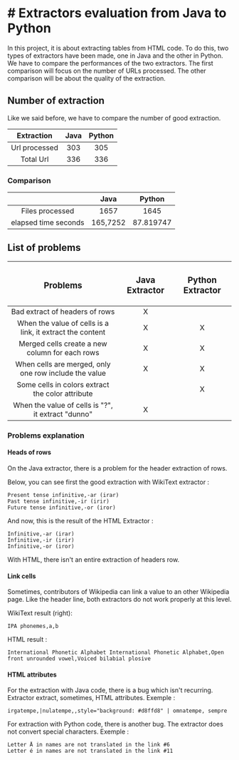 # # Extractors evaluation from Java to Python
In this project, it is about extracting tables from HTML code. To do this, two types of extractors have been made, one in Java and the other in Python. We have to compare the performances of the two extractors. 
The first comparison will focus on the number of URLs processed. 
The other comparison will be about the quality of the extraction.

## Number of extraction

Like we said before, we have to compare the number of good extraction.

|Extraction|Java|Python|
|:----------:|:---------:|:---------:|
|Url processed|303|305|
|Total Url|336| 336|

### Comparison

| |Java|Python|
|:----------:|:----------:|:---------:|
|Files processed|1657|1645|
|elapsed time seconds|165,7252|87.819747|
 
## List of problems
|<h3>Problems </h3>| <h3>Java Extractor</h3>       |  <h3>Python Extractor</h3>  |
|:---------------:|:------------:|:------------:| 
|Bad extract of headers of rows| X ||
|When the value of cells is a link, it extract the content| X |X|
|Merged cells create a new column for each rows| X | X |
|When cells are merged, only one row include the value| X | X |
|Some cells in colors extract the color attribute|| X |
|When the value of cells is "?", it extract "dunno"|X |  |

### Problems explanation

#### Heads of rows

On the Java extractor, there is a problem for the header extraction of rows.

Below, you can see first the good extraction with WikiText extractor :

```
Present tense infinitive,-ar (irar)
Past tense infinitive,-ir (irir)
Future tense infinitive,-or (iror)
```

And now, this is the result of the HTML Extractor : 

```
Infinitive,-ar (irar)
Infinitive,-ir (irir)
Infinitive,-or (iror)
```

With HTML, there isn't an entire extraction of headers row.

#### Link cells

Sometimes, contributors of Wikipedia can link a value to an other Wikipedia page.
Like the header line, both extractors do not work properly at this level. 

WikiText result (right): 

```
IPA phonemes,a,b
```

HTML result : 

```
International Phonetic Alphabet International Phonetic Alphabet,Open front unrounded vowel,Voiced bilabial plosive
```

#### HTML attributes

For the extraction with Java code, there is a bug which isn't recurring. 
Extractor extract, sometimes, HTML attributes. Exemple : 

```
irgatempe,|nulatempe,,style="background: #d8ffd8" | omnatempe, sempre
```

For extraction with Python code, there is another bug. 
The extractor does not convert special characters. Exemple :
```
Letter Å in names are not translated in the link #6
Letter é in names are not translated in the link #11

```
